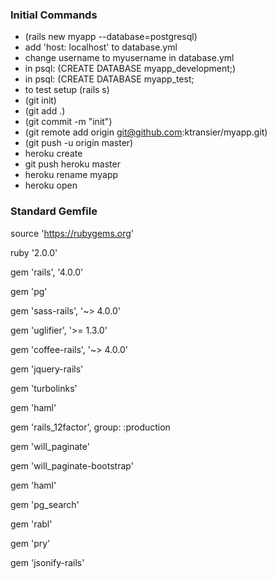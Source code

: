 ### Initial Commands
+ (rails new myapp --database=postgresql)
+ add 'host: localhost' to database.yml
+ change username to myusername in database.yml
+ in psql: (CREATE DATABASE myapp_development;)
+ in psql: (CREATE DATABASE myapp_test;
+ to test setup (rails s)
+ (git init)
+ (git add .)
+ (git commit -m "init")
+ (git remote add origin git@github.com:ktransier/myapp.git)
+ (git push -u origin master)
+ heroku create
+ git push heroku master
+ heroku rename myapp
+ heroku open

### Standard Gemfile

source 'https://rubygems.org'


ruby '2.0.0'

gem 'rails', '4.0.0'


gem 'pg'

gem 'sass-rails', '~> 4.0.0'

gem 'uglifier', '>= 1.3.0'

gem 'coffee-rails', '~> 4.0.0'

gem 'jquery-rails'

gem 'turbolinks'

gem 'haml'

gem 'rails_12factor', group: :production

gem 'will_paginate'

gem 'will_paginate-bootstrap'

gem 'haml'

gem 'pg_search'

gem 'rabl'

gem 'pry'

gem 'jsonify-rails'


